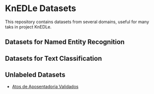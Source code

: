 
# KnEDLe Datasets


This repository contains datasets from several domains, useful for many taks in project KnEDLe.

## Datasets for Named Entity Recognition

## Datasets for Text Classification

## Unlabeled Datasets

- [Atos de Aposentadoria Validados](/atos_aposentadoria.md)



